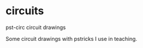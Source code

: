circuits
========

pst-circ circuit drawings

Some circuit drawings with pstricks I use in teaching.
